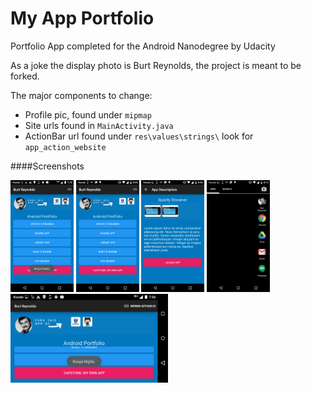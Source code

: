 # My App Portfolio
Portfolio App completed for the Android Nanodegree by Udacity

As a joke the display photo is Burt Reynolds, the project is meant to be forked.

The major components to change:

 + Profile pic, found under `mipmap`
 + Site urls found in `MainActivity.java`
 + ActionBar url found under `res\values\strings\` look for `app_action_website`

####Screenshots

<img src="screenshots/screen1.png" style="width: 20%" />
<img src="screenshots/screen3.png" style="width: 20%" />
<img src="screenshots/screen4.png" style="width: 20%" />
<img src="screenshots/app_icon.png" style="width: 20%" />

<br />

<img src="screenshots/screen2.png" style="width: 50%" />

